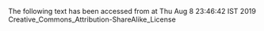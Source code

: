 The following text has been accessed from at Thu Aug 8 23:46:42 IST 2019
Creative_Commons_Attribution-ShareAlike_License
